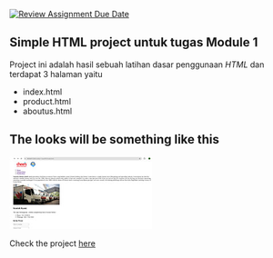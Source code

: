 [![Review Assignment Due Date](https://classroom.github.com/assets/deadline-readme-button-22041afd0340ce965d47ae6ef1cefeee28c7c493a6346c4f15d667ab976d596c.svg)](https://classroom.github.com/a/f-sXtHED)

## Simple HTML project untuk tugas Module 1 

Project ini adalah hasil sebuah latihan dasar penggunaan *HTML* dan terdapat 3 halaman yaitu 
- index.html 
- product.html 
- aboutus.html

## The looks will be something like this
![screenshot](./assets/pic1.jpg)

Check the project [here](https://github.com/revou-fsse-oct24/module-1-Jean0701)

